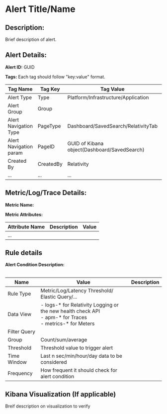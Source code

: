 # Alert Title/Name

## Description: 
Brief description of alert.

## Alert Details:
**Alert ID:** GUID

**Tags:**
Each tag should follow "key:value" format.

|Tag Name|Tag Key|Tag Value|Description|
|--|--|--|--|
|Alert Type|Type|Platform/Infrastructure/Application|
|Alert Group|Group||
|Alert Navigation Type|PageType|Dashboard/SavedSearch/RelativityTab|
|Alert Navigation param|PageID|GUID of Kibana object(Dashboard/SavedSearch)|
|Created By|CreatedBy|Relativity| 
|...|...|...|

## Metric/Log/Trace Details:
**Metric Name:**

**Metric Attributes:**

|Attribute Name| Description| Value|
|-------|---|--|
|...|||

## Rule details
**Alert Condition Description:** <br/><br/>

|Name|Value|Description|
|-|-|-|
|Rule Type| Metric/Log/Latency Threshold/  Elastic Query/...|
|Data View|- logs-* for Relativity Logging or the new health check API<br/>- apm-* for Traces<br/>- metrics-* for Meters
|Filter Query||
Group| Count/sum/average|
|Threshold| Threshold value to trigger alert|
|Time Window| Last n sec/min/hour/day data to be considered|
|Frequency| How frequent it should check for alert condition|

## Kibana Visualization (If applicable)
Breif description on visualization to verify

